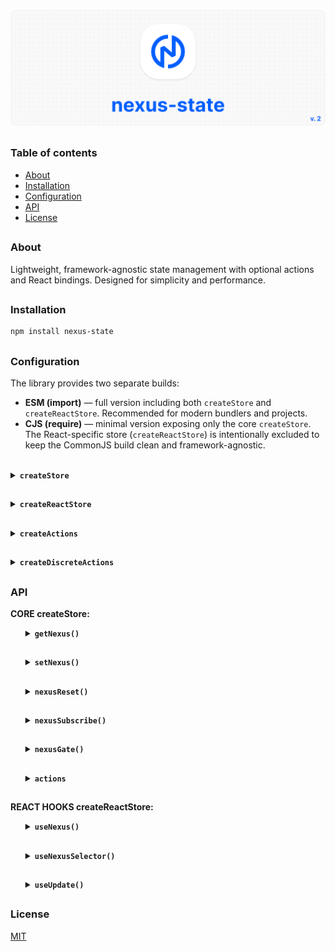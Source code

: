 ![nexus-state logo](https://github.com/voodoofugu/nexus-state/raw/main/src/assets/01-banner-logo.png)

<h2></h2>

### Table of contents

- [About](#about)
- [Installation](#installation)
- [Configuration](#configuration)
- [API](#api)
- [License](#license)

<h2></h2>

### About

Lightweight, framework-agnostic state management with optional actions and React bindings.
Designed for simplicity and performance.

<h2></h2>

### Installation

```bash
npm install nexus-state
```

<h2></h2>

### Configuration

The library provides two separate builds:

- **ESM (import)** — full version including both `createStore` and `createReactStore`. Recommended for modern bundlers and projects.
- **CJS (require)** — minimal version exposing only the core `createStore`. The React-specific store (`createReactStore`) is intentionally excluded to keep the CommonJS build clean and framework-agnostic.

<br>

<details><summary><b><code>createStore</code></b></summary><br><ul><div>
<b>Description:</b> <em><br>
Creates a new framework-agnostic store instance.<br>
</em><br>
<b>Example:</b>

```js
import { createStore } from "nexus-state";

const { state, actions } = createStore({
  state: {
    count: 0,
    userCount: 0,
  },

  actions: (set) => ({
    increment() {
      set((prev) => ({ count: prev.count + 1 }));
      this.consoleCalling("Increment called"); // calling another action
    },
    consoleCalling(text) {
      console.log(text);
    },
  }),
});

export { state, actions };
```

<details><summary><b><code>TypeScript snippet:</code></b></summary>

```ts
type MyStateT = {
  count: number;
  userCount: number;
};

type MyActionsT = {
  increment: () => void;
  consoleCalling: (text: string) => void;
};

const { state, actions } = createStore<MyStateT, MyActionsT>({...});
```

</details>

</div></ul></details>

<h2></h2>

<details><summary><b><code>createReactStore</code></b></summary><br><ul><div>
<b>Description:</b> <em><br>
Extends <code>createStore</code> with React-specific hooks.<br>
</em><br>
<b>Example:</b>

```js
import { createReactStore } from "nexus-state";

const { state, actions } = createReactStore({
  state: {
    count: 0,
    user: "Anonymous",
  },

  actions: (set) => ({
    increment() {
      set((prev) => ({ count: prev.count + 1 }));
      this.consoleCalling("Increment called"); // calling another action
    },
    consoleCalling(text) {
      console.log(text);
    },
  }),
});

export { state, actions };
```

<details><summary><b><code>TypeScript snippet:</code></b></summary>

```ts
type MyStateT = {
  count: number;
  userCount: number;
};

type MyActionsT = {
  increment: () => void;
  consoleCalling: (text: string) => void;
};

const { state, actions } = createReactStore<MyStateT, MyActionsT>({...});
```

</details>

</div></ul></details>

<h2></h2>

<details><summary><b><code>createActions</code></b></summary><br><ul><div>
<b>Description:</b> <em><br>
Creates a monolithic action factory and useful for code splitting.<br>
</em><br>
<b>Example:</b>

```js
import { ✦store, createActions } from "nexus-state";

const customActions = createActions((set) => ({
  increment() {
    set((prev) => ({ count: prev.count + 1 }));
    this.consoleCalling("Increment called");
  },
  consoleCalling(text) {
    console.log(text);
  },
}));

const { state, actions } = ✦store({
  state: {...},
  actions: customActions, // provide all actions
});

export { state, actions };
```

<details><summary><b><code>TypeScript snippet:</code></b></summary>

```ts
type MyStateT = {
  count: number;
  userCount: number;
};

type MyActionsT = {
  increment: () => void;
  consoleCalling: (text: string) => void;
};

const customActions = createActions<MyStateT, MyActionsT>((set) => ({...}));
```

</details>

> ✦store - createStore or createReactStore

</div></ul></details>

<h2></h2>

<details><summary><b><code>createDiscreteActions</code></b></summary><br><ul><div>
<b>Description:</b> <em><br>
Creates a discrete action factory and useful for code splitting.<br>
</em><br>
<b>Example:</b>

```js
import { ✦store, createDiscreteActions } from "nexus-state";

const incrementAction = createDiscreteActions(
  (set) => ({
    increment() {
      set((prev) => ({ value2: prev.value2 + 1 }));
      this.consoleCalling("Increment called");
    },
  })
);

const consoleCallAction = createDiscreteActions(() => ({
  consoleCalling(text) {
    console.log(text);
  },
}));

const { state, actions } = ✦store({
  state: {...},
  actions: [incrementAction, consoleCallAction], // array of discrete actions
});

export { state, actions };
```

<details><summary><b><code>TypeScript snippet:</code></b></summary>

```ts
type MyStateT = {
  count: number;
  userCount: number;
};

type MyActionsT = {
  increment: () => void;
  consoleCalling: (text: string) => void;
};

const incrementAction = createDiscreteActions<MyStateT, MyActionsT>((set) => ({
  increment() {
    ...
    this.consoleCalling?.("Increment called"); // here you need to use `?.`
  },
}));

const consoleCallAction = createDiscreteActions<MyStateT, MyActionsT>(() => ({...}));
```

</details>

> ✦store - createStore or createReactStore

</div></ul></details>

<h2></h2>

### API

**CORE createStore:**

<ul><div>

<details><summary><b><code>getNexus()</code></b></summary><br><ul><div>
<b>Description:</b> <em><br>
This method returns the current state object.<br>
</em><br>
<b>Example:</b>

```tsx
const allState = state.getNexus();
const count = state.getNexus("count");
```

</div></ul></details>

<h2></h2>

<details><summary><b><code>setNexus()</code></b></summary><br><ul><div>
<b>Description:</b> <em><br>
This method updates the state object. You can pass a partial object or a function with access to the previous state.<br>
</em><br>
<b>Example:</b>

```tsx
// Direct update:
state.setNexus({ count: 5 });

// Functional update:
state.setNexus((prev) => ({
  count: prev.count + 1,
}));
```

</div></ul></details>

<h2></h2>

<details><summary><b><code>nexusReset()</code></b></summary><br><ul><div>
<b>Description:</b> <em><br>
This method resets the state back to its initial values.<br>
</em><br>
<b>Example:</b>

```tsx
state.nexusReset();
```

</div></ul></details>

<h2></h2>

<details><summary><b><code>nexusSubscribe()</code></b></summary><br><ul><div>
<b>Description:</b> <em><br>
This method subscribes to changes of specific keys or the entire state.<br>
</em><br>
<b>Example:</b>

```tsx
sconst unsubscribe = state.nexusSubscribe(["count"], () => {
  console.log("count changed:", state.getNexus().count);
});

// Later:
unsubscribe();
```

</div></ul></details>

<h2></h2>

<details><summary><b><code>nexusGate()</code></b></summary><br><ul><div>
<b>Description:</b> <em><br>
Registers middleware to intercept state updates. You can modify or cancel the update.<br>
Useful for adding logging, debugging, or integrating with developer tools.<br>
</em><br>
<b>Example:</b><br>

```tsx
state.nexusGate((prev, next) => {
  console.log("State changing from", prev, "to", next);

  // Optionally, return a modified next state:
  // return { ...next, forced: true };
});
```

<details><summary><b>Redux DevTools Integration</b></summary><br>

```tsx
// Setup Redux DevTools connection
const devtools = window.__REDUX_DEVTOOLS_EXTENSION__?.connect({
  name: "MyStore",
});

devtools?.init(state.getNexus());

// Register middleware to send state updates to DevTools
state.nexusGate((_, next) => {
  devtools?.send?.({ type: "UPDATE" }, next);
});
```

```tsx
// TS for Redux DevTools
interface ReduxDevToolsConnection {
  send: (action: unknown, state: unknown) => void;
  init: (state: unknown) => void;
}

interface ReduxDevToolsExtension {
  connect(options: { name: string }): ReduxDevToolsConnection;
}

declare global {
  interface Window {
    __REDUX_DEVTOOLS_EXTENSION__?: ReduxDevToolsExtension;
  }
}
```

</details>

<br>

> **✦ Note:**<br>
> Use nexusGate for middleware logic. Unlike React hooks, it runs before UI updates and doesn't trigger re-renders.

</div></ul></details>

<h2></h2>

<details><summary><b><code>actions</code></b></summary><br><ul><div>
<b>Description:</b> <em><br>
Optional actions object defined during store creation, simplifying state updates.<br>
</em><br>
<b>Example:</b>

```tsx
actions.increment();
actions.consoleCalling("Some text");
```

</div></ul></details>

<h2></h2>

</div></ul>

**REACT HOOKS createReactStore:**

<ul><div>

<details><summary><b><code>useNexus()</code></b></summary><br><ul><div>
<b>Description:</b> <em><br>
A React hook for subscribing to the store. Automatically triggers re-renders when subscribed state changes.<br>
<br>
<ul>
  <li><b>Without arguments:</b> returns the entire state object.</li>
  <li><b>With key argument:</b> subscribes to a specific key.</li>
</ul>
</em><br>
<b>Example:</b>

```tsx
const fullState = state.useNexus();
const count = state.useNexus("count");
```

</div></ul></details>

<h2></h2>

<details><summary><b><code>useNexusSelector()</code></b></summary><br><ul><div>
<b>Description:</b> <em><br>
A React hook for creating derived values from the state.<br>
<br>
<ul>
  <li><code>selector</code>: function that returns any derived value from the state.</li>
  <li><code>dependencies</code>: array of state keys to watch for changes.</li>
</ul>
<br>
Efficient: updates only when dependencies change.<br>
</em><br>
<b>Example:</b>

```tsx
const total = state.useNexusSelector(
  (state) => state.count + state.userCount,
  ["count", "userCount"]
);
```

</div></ul></details>

<h2></h2>

<details><summary><b><code>useUpdate()</code></b></summary><br><ul><div>
<b>Description:</b> <em><br>
Forces a component to re-render manually.<br>
Useful for updating refs or non-reactive values.<br>
</em><br>
<b>Example:</b>

```tsx
state.useUpdate();
```

</div></ul></details>

</div></ul>

<h2></h2>

### License

[MIT](./publish/LICENSE)
